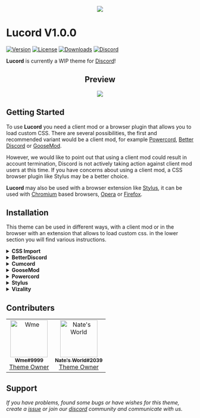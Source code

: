<p align="center">
  <img src="https://media.discordapp.net/attachments/1004747971390361702/1011054772201193573/highres-text-logo.png">
</p>

# Lucord V1.0.0

[![Version](https://img.shields.io/github/manifest-json/v/WmeDiscord/Lucord?color=14071B&labelColor=2E343E&label=Version&logo=Github&style=for-the-badge)](.github/docs/changelog.md)
[![License](https://img.shields.io/github/license/WmeDiscord/Lucord?color=14071B&labelColor=2E343E&label=License&logo=Github&style=for-the-badge)](license)
[![Downloads](https://img.shields.io/github/downloads/WmeDiscord/Lucord/total?color=14071B&labelColor=2E343E&label=Downloads&logo=Github&style=for-the-badge)](https://github.com/WmeDiscord/Lucord/releases)
[![Discord](https://img.shields.io/discord/1010365335200874627?color=14071B&labelColor=2E343E&label=Discord&logo=Discord&logoColor=fff&style=for-the-badge)](https://discord.gg/FRKDn98rgv)

**Lucord** is currently a WIP theme for [Discord](https://discord.com)!

<h2 align="center">Preview</h2>
<p align="center">
<img src="https://media.discordapp.net/attachments/1004747971390361702/1011071934890520706/unknown.png">
</p>
  
## Getting Started

To use **Lucord** you need a client mod or a browser plugin that allows you to load custom CSS. There are several possibilities, the first and recommended variant would be a client mod, for example [Powercord](https://github.com/powercord-org/powercord), [Better Discord](https://github.com/BetterDiscord/BetterDiscord) or [GooseMod](https://github.com/GooseMod/GooseMod).

However, we would like to point out that using a client mod could result in account termination, Discord is not actively taking action against client mod users at this time. If you have concerns about using a client mod, a CSS browser plugin like Stylus may be a better choice.

**Lucord** may also be used with a browser extension like [Stylus](https://github.com/openstyles/stylus), it can be used with [Chromium](https://github.com/chromium/chromium) based browsers, [Opera](https://addons.opera.com/en/extensions/details/stylus/) or [Firefox](https://addons.mozilla.org/de/firefox/addon/styl-us/).

## Installation

This theme can be used in different ways, with a client mod or in the browser with an extension that allows to load custom css. in the lower section you will find various instructions.

<!-- CSS Import -->
<details>
<summary><b>CSS Import</b></summary>

* **Step 1:** Copy the Import link:

* **Step 2:** Paste the code above your theme code or load it via Quick CSS.

```css
@import url("http://lucord.wmeluna.com/Clients/lucord.theme.css");
```
</details>

<!-- BetterDiscord -->
<details>
<summary><b>BetterDiscord</b></summary>

* **Step 1:** Go to [releases](https://github.com/WmeDiscord/Lucord/releases) tab of this repo.

* **Step 2:** Click on the `lucord.theme.css` file to download it.

* **Step 3:** Paste the downloaded file inside your **BetterDiscord**'s themes folder.
</details>

<!-- Cumcord -->
<details>
<summary><b>Cumcord</b></summary>

* **Step 1:** Install the [Cumstain](https://github.com/yellowsink/cc-plugins) plugin for Cumcord.

* **Step 2:** Open the new theme option which appears in the settings.

* **Step 3:** Install the theme with this link:
```
http://lucord.wmeluna.com/Clients/lucord.theme.css
```

* **Optional:** Add theme store repo link:
```
http://lucord.wmeluna.com
```
</details>

<!-- GooseMod -->
<details>
<summary><b>GooseMod</b></summary>

* **Step 1:** Go to the themes store in **GooseMod** and search for "**Lucord**".

* **Step 2:** Press the install button.
</details>

<!-- Powercord -->
<details>
<summary><b>Powercord</b></summary>

* **Step 1:** Open **Command Prompt** / **Terminal**

* **Step 2:** Paste the below code in your terminal:

```bash
cd powercord/src/Powercord/themes
```

```bash
git clone https://github.com/wmediscord/Lucord.git
```
</details>

<!-- Stylus -->
<details>
<summary><b>Stylus</b></summary>

* **Step 1:** Install the [**Stylus**](https://add0n.com/stylus.html) extension for [Chrome](https://chrome.google.com/webstore/detail/stylus/clngdbkpkpeebahjckkjfobafhncgmne) / [Firefox](https://addons.mozilla.org/en-US/firefox/addon/styl-us/) / [Opera](https://github.com/openstyles/stylus/wiki/Opera,-Outdated-Stylus).

* **Step 2:** After installing, head over to [this link](https://github.com/wmediscord/Lucord/releases/latest/download/Lucord.user.css).

* **Step 3:** Press the "**Install Style**" button.
</details>

<!-- Vizality -->
<details>
<summary><b>Vizality</b></summary>

* **Step 1:** Open **Command Prompt** / **Terminal**

* **Step 2:** Paste the below code in your terminal:

```bash
cd vizality/addons/themes && git clone http://lucord.wmeluna.com
```
</details>

## Contributers

<table align="center">
  <tr>
    <td align="center">
      <a href="https://discord.com/users/865632950443835392" title="Wme#9999">
        <img src="https://api.lanyard.rest/865632950443835392.png" width="100px;" alt="Wme"/>
        <br />
        <sub>
          <b>Wme#9999</b>
        </sub>
      </a>
      <br />
      <a href="https://github.com/WmeLuna" title="Theme Owner">Theme Owner</a>
      </td>
    <td align="center">
      <a href="https://discord.com/users/964617639454441484" title="Nate's World#2039">
        <img src="https://api.lanyard.rest/964617639454441484.png" width="100px;" alt="Nate's World"/>
        <br />
        <sub>
          <b>Nate's World#2039</b>
        </sub>
      </a>
      <br />
      <a href="https://github.com/NatesWorld21" title="Theme Owner">Theme Owner</a>
    </td>
  </tr>
</table>

## Support

*If you have problems, found some bugs or have wishes for this theme, create a [issue](https://github.com/wmediscord/Lucord/issues) or join our [discord](https://discord.gg/https://discord.gg/FRKDn98rgv) community and communicate with us.*
